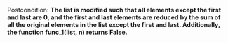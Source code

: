 Postcondition: **The list is modified such that all elements except the first and last are 0, and the first and last elements are reduced by the sum of all the original elements in the list except the first and last. Additionally, the function func_1(list, n) returns False.**